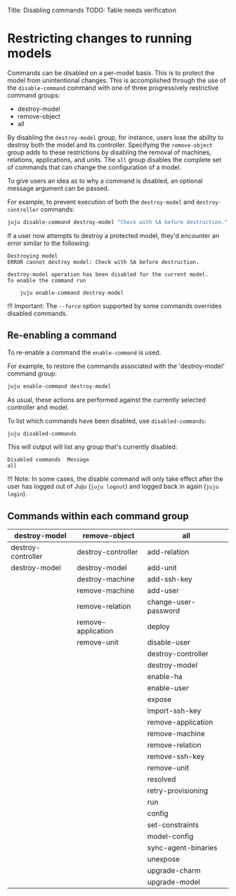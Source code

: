 Title: Disabling commands
TODO:  Table needs verification

# Restricting changes to running models

Commands can be disabled on a per-model basis. This is to protect the model
from unintentional changes. This is accomplished through the use of the
`disable-command` command with one of three progressively restrictive command
groups:

 - destroy-model
 - remove-object
 - all

By disabling the `destroy-model` group, for instance, users lose the ability to
destroy both the model and its controller. Specifying the `remove-object` group
adds to these restrictions by disabling the removal of machines, relations,
applications, and units. The `all` group disables the complete set of commands
that can change the configuration of a model.

To give users an idea as to why a command is disabled, an optional message
argument can be passed.

For example, to prevent execution of both the `destroy-model` and
`destroy-controller` commands:

```bash
juju disable-command destroy-model "Check with SA before destruction."
```

If a user now attempts to destroy a protected model, they'd encounter an error
similar to the following:

```no-highlight
Destroying model
ERROR cannot destroy model: Check with SA before destruction.

destroy-model operation has been disabled for the current model.
To enable the command run

    juju enable-command destroy-model
```

!!! Important: 
    The `--force` option supported by some commands overrides disabled
    commands.

## Re-enabling a command

To re-enable a command the `enable-command` is used.

For example, to restore the commands associated with the 'destroy-model'
command group:

```bash
juju enable-command destroy-model
```
  
As usual, these actions are performed against the currently selected
controller and model.

To list which commands have been disabled, use `disabled-commands`:

```bash
juju disabled-commands
``` 

This will output will list any group that's currently disabled:

<!-- JUJUVERSION: 2.0.1-xenial-amd64 -->
<!-- JUJUCOMMAND: juju disabled-commands -->
```no-highlight
Disabled commands  Message
all
```

!!! Note: 
    In some cases, the disable command will only take effect after the user has
    logged out of Juju (`juju logout`) and logged back in again (`juju login`).

## Commands within each command group

| destroy-model      | remove-object      | all                  |
|--------------------|--------------------|----------------------|
| destroy-controller | destroy-controller | add-relation         |
| destroy-model      | destroy-model      | add-unit             |
|                    | destroy-machine    | add-ssh-key          |
|                    | remove-machine     | add-user             |
|                    | remove-relation    | change-user-password |
|                    | remove-application | deploy               |
|                    | remove-unit        | disable-user         |
|                    |                    | destroy-controller   |
|                    |                    | destroy-model        |
|                    |                    | enable-ha            |
|                    |                    | enable-user          |
|                    |                    | expose               |
|                    |                    | import-ssh-key       |
|                    |                    | remove-application   |
|                    |                    | remove-machine       |
|                    |                    | remove-relation      |
|                    |                    | remove-ssh-key       |
|                    |                    | remove-unit          | 
|                    |                    | resolved             |
|                    |                    | retry-provisioning   |
|                    |                    | run                  |
|                    |                    | config               |
|                    |                    | set-constraints      | 
|                    |                    | model-config         |
|                    |                    | sync-agent-binaries  |
|                    |                    | unexpose             |
|                    |                    | upgrade-charm        |
|                    |                    | upgrade-model        |
